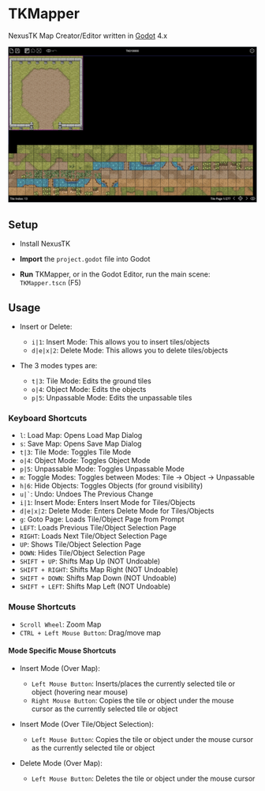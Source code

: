 # TKMapper

NexusTK Map Creator/Editor written in [Godot](https://godotengine.org/) 4.x

![TKMapper](./tkmapper.png)

## Setup

* Install NexusTK

* **Import** the `project.godot` file into Godot

* **Run** TKMapper, or in the Godot Editor, run the main scene: `TKMapper.tscn` (F5)

## Usage

* Insert or Delete:
    * ` i|1 `: Insert Mode: This allows you to insert tiles/objects
    * ` d|e|x|2 `: Delete Mode: This allows you to delete tiles/objects

* The 3 modes types are:
    * ` t|3 `: Tile Mode: Edits the ground tiles
    * ` o|4 `: Object Mode: Edits the objects
    * ` p|5 `: Unpassable Mode: Edits the unpassable tiles

### Keyboard Shortcuts

* ` l `: Load Map: Opens Load Map Dialog
* ` s `: Save Map: Opens Save Map Dialog
* ` t|3 `: Tile Mode: Toggles Tile Mode
* ` o|4 `: Object Mode: Toggles Object Mode
* ` p|5 `: Unpassable Mode: Toggles Unpassable Mode
* ` m `: Toggle Modes: Toggles between Modes: Tile -> Object -> Unpassable
* ` h|6 `: Hide Objects: Toggles Objects (for ground visibility)
* `` u|` ``: Undo: Undoes The Previous Change
* ` i|1 `: Insert Mode: Enters Insert Mode for Tiles/Objects
* ` d|e|x|2 `: Delete Mode: Enters Delete Mode for Tiles/Objects
* ` g `: Goto Page: Loads Tile/Object Page from Prompt
* ` LEFT `: Loads Previous Tile/Object Selection Page
* ` RIGHT `: Loads Next Tile/Object Selection Page
* ` UP `: Shows Tile/Object Selection Page
* ` DOWN `: Hides Tile/Object Selection Page
* ` SHIFT + UP `: Shifts Map Up (NOT Undoable)
* ` SHIFT + RIGHT `: Shifts Map Right (NOT Undoable)
* ` SHIFT + DOWN `: Shifts Map Down (NOT Undoable)
* ` SHIFT + LEFT `: Shifts Map Left (NOT Undoable)

### Mouse Shortcuts

* ` Scroll Wheel `: Zoom Map
* ` CTRL + Left Mouse Button `: Drag/move map

#### Mode Specific Mouse Shortcuts

* Insert Mode (Over Map):
    * ` Left Mouse Button `: Inserts/places the currently selected tile or object
    (hovering near mouse)
    * ` Right Mouse Button `: Copies the tile or object under the mouse cursor as
    the currently selected tile or object

* Insert Mode (Over Tile/Object Selection):
    * ` Left Mouse Button `: Copies the tile or object under the mouse cursor as the
    currently selected tile or object

* Delete Mode (Over Map):
    * ` Left Mouse Button `: Deletes the tile or object under the mouse cursor
